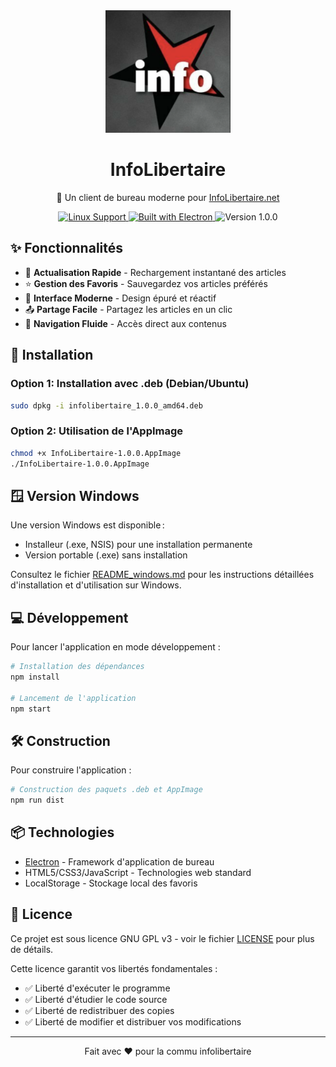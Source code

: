 <div align="center">
  <img src="info.png" alt="InfoLibertaire Logo" width="200"/>
</div>

<h1 align="center">InfoLibertaire</h1>

<p align="center">
  🏴 Un client de bureau moderne pour <a href="https://InfoLibertaire.net">InfoLibertaire.net</a>
</p>

<p align="center">
  <a href="#installation">
    <img src="https://img.shields.io/badge/Platform-Linux-FCC624?style=for-the-badge&logo=linux&logoColor=black" alt="Linux Support"/>
  </a>
  <a href="https://github.com/electron/electron">
    <img src="https://img.shields.io/badge/Built%20With-Electron-47848F?style=for-the-badge&logo=electron&logoColor=white" alt="Built with Electron"/>
  </a>
  <img src="https://img.shields.io/badge/Version-1.0.0-blue?style=for-the-badge" alt="Version 1.0.0"/>
</p>

## ✨ Fonctionnalités

- 🔄 **Actualisation Rapide** - Rechargement instantané des articles
- ⭐ **Gestion des Favoris** - Sauvegardez vos articles préférés
- 📱 **Interface Moderne** - Design épuré et réactif
- 📤 **Partage Facile** - Partagez les articles en un clic
- 🎯 **Navigation Fluide** - Accès direct aux contenus

## 🚀 Installation

### Option 1: Installation avec .deb (Debian/Ubuntu)
```bash
sudo dpkg -i infolibertaire_1.0.0_amd64.deb
```

### Option 2: Utilisation de l'AppImage
```bash
chmod +x InfoLibertaire-1.0.0.AppImage
./InfoLibertaire-1.0.0.AppImage
```

## 🪟 Version Windows

Une version Windows est disponible :
- Installeur (.exe, NSIS) pour une installation permanente
- Version portable (.exe) sans installation

Consultez le fichier [README_windows.md](README_windows.md) pour les instructions détaillées d'installation et d'utilisation sur Windows.

## 💻 Développement

Pour lancer l'application en mode développement :

```bash
# Installation des dépendances
npm install

# Lancement de l'application
npm start
```

## 🛠️ Construction

Pour construire l'application :

```bash
# Construction des paquets .deb et AppImage
npm run dist
```

## 📦 Technologies

- [Electron](https://www.electronjs.org/) - Framework d'application de bureau
- HTML5/CSS3/JavaScript - Technologies web standard
- LocalStorage - Stockage local des favoris

## 📝 Licence

Ce projet est sous licence GNU GPL v3 - voir le fichier [LICENSE](LICENSE) pour plus de détails.

Cette licence garantit vos libertés fondamentales :
- ✅ Liberté d'exécuter le programme
- ✅ Liberté d'étudier le code source
- ✅ Liberté de redistribuer des copies
- ✅ Liberté de modifier et distribuer vos modifications

---

<p align="center">
  Fait avec ❤️ pour la commu infolibertaire
</p>
